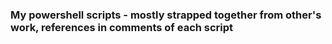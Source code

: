 ### My powershell scripts - mostly strapped together from other's work, references in comments of each script
